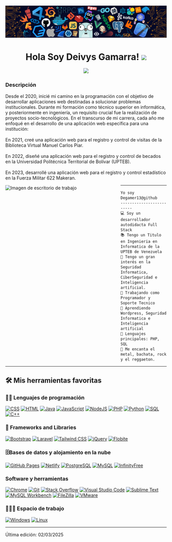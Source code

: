 ![Github Banner](https://github.com/Jaydeep-Yadav/Jaydeep-Yadav/blob/main/banner.png)

<h1 align="center">
Hola Soy Deivys Gamarra!
  <img src="https://media.giphy.com/media/hvRJCLFzcasrR4ia7z/giphy.gif" width="30"></h1>

 
<p align="center">
  <a href="https://github.com/DenverCoder1/readme-typing-svg"><img src="https://readme-typing-svg.herokuapp.com?lines=Ingeniero+En+Informatica;Full+Stack+Developer+Developer;Freelancer;Soporte+Tecnico;Hacking+Etico&center=true&width=380&height=45"></a>
</p>

<h3>Descripción</h3>

<p>
Desde el 2020, inicié mi camino en la programación con el objetivo de desarrollar aplicaciones web destinadas a solucionar problemas institucionales. Durante mi formación como técnico superior en informática, y posteriormente en ingeniería, un requisito crucial fue la realización de proyectos socio-tecnológicos. En el transcurso de mi carrera, cada año me enfoqué en el desarrollo de una aplicación web específica para una institución:
<br><br>
En 2021, creé una aplicación web para el registro y control de visitas de la Biblioteca Virtual Manuel Carlos Piar.
  <br><br>
En 2022, diseñé una aplicación web para el registro y control de becados en la Universidad Politécnica Territorial de Bolívar (UPTEB).
  <br><br>
En 2023, desarrollé una aplicación web para el registro y control estadístico en la Fuerza Militar 622 Makeran.
</p>

<img align="left" src="https://www.iplacex.cl/wp-content/uploads/2024/05/Blog-articulo-informatica.jpg" alt="Imagen de escritorio de trabajo" width="360" height="320" />
<hr>

```
Yo soy Degamer13@github
-------------------------
💻 Soy un desarrollador autodidacta Full Stack
📚 Tengo un Titulo en Ingenieria en Informatica de la UPTEB de Venezuela
📝 Tengo un gran interés en la Seguridad Informatica, CiberSeguridad e Inteligencia artificial.
🔭 Trabajando como Programador y Soporte Tecnico
🌱 Aprendiendo Wordpress, Seguridad Informatica e Inteligencia artificial
🌟 Lenguajes principales: PHP, SQL
🎵 Me encanta el metal, bachata, rock y el reggaeton.
```
<hr>


## 🛠️ Mis herramientas favoritas

### 👨‍💻 Lenguajes de programación
<p>
<a href="https://github.com/search?q=user%3ADenverCoder1+is%3Arepo+language%3Acss"><img alt="CSS" src="https://img.shields.io/badge/CSS%20-%231572B6.svg?style=for-the-badge&logo=css3&logoColor=white"></a>
<a href="https://github.com/search?q=user%3ADenverCoder1+is%3Arepo+language%3Ahtml"><img alt="HTML" src="https://img.shields.io/badge/HTML%20-%23E34F26.svg?style=for-the-badge&logo=html5&logoColor=white"></a>
<a href="https://github.com/search?q=user%3ADenverCoder1+is%3Arepo+language%3Ajava"><img alt="Java" src="https://img.shields.io/badge/Java-%23007396.svg?style=for-the-badge&logo=java&logoColor=white"></a>
<a href="https://github.com/search?q=user%3ADenverCoder1+is%3Arepo+language%3Ajavascript"><img alt="JavaScript" src="https://img.shields.io/badge/JavaScript%20-%23F7DF1E.svg?style=for-the-badge&logo=javascript&logoColor=black"></a>
<a href="https://github.com/search?q=user%3ADenverCoder1+is%3Arepo+language%3Ajavascript"><img alt="NodeJS" src="https://img.shields.io/badge/Node.js%20-%2343853D.svg?style=for-the-badge&logo=node.js&logoColor=white"></a>
<a href="https://github.com/search?q=user%3ADenverCoder1+is%3Arepo+language%3Aphp"><img alt="PHP" src="https://img.shields.io/badge/PHP-%23777BB4.svg?style=for-the-badge&logo=php&logoColor=white"></a>
<a href="https://github.com/search?q=user%3ADenverCoder1+is%3Arepo+language%3Apython"><img alt="Python" src="https://img.shields.io/badge/Python%20-%2314354C.svg?style=for-the-badge&logo=python&logoColor=white"></a>
<a href="https://github.com/search?q=user%3ADenverCoder1+is%3Arepo+language%3Asql"><img alt="SQL" src="https://img.shields.io/badge/SQL%20-%23025E8C.svg?style=for-the-badge&logo=amazon-dynamodb&logoColor=white"></a>
<a href="https://github.com/search?q=user%3ADenverCoder1+is%3Arepo+language%3Acpp">
  <img alt="C++" src="https://img.shields.io/badge/C%2B%2B%20-%2300599C.svg?style=for-the-badge&logo=c%2B%2B&logoColor=white">
</a>

    

### 🧰 Frameworks and Libraries

<p>
<a href="#"><img alt="Bootstrap" src="https://img.shields.io/badge/Bootstrap-563D7C?style=for-the-badge&logo=bootstrap&logoColor=white"></a>
<a href="#"><img alt="Laravel" src="https://img.shields.io/badge/Laravel-FF2D20?style=for-the-badge&logo=laravel&logoColor=white"></a>
<a href="#"><img alt="Tailwind CSS" src="https://img.shields.io/badge/Tailwind_CSS-38B2AC?style=for-the-badge&logo=tailwind-css&logoColor=white"></a>
<a href="#"><img alt="jQuery" src="https://img.shields.io/badge/jQuery-0769AD?style=for-the-badge&logo=jquery&logoColor=white"></a>
<a href="#"><img alt="Flobite" src="https://img.shields.io/badge/Flobite-FF6600?style=for-the-badge&logo=Flobite&logoColor=white"></a>

</p>

### 🗄️Bases de datos y alojamiento en la nube

<p>
<a href="#"><img alt="GitHub Pages" src="https://img.shields.io/badge/GitHub%20Pages-%233B4D95?style=for-the-badge&logo=github&logoColor=white"></a>
<a href="#"><img alt="Netlify" src="https://img.shields.io/badge/Netlify-00C7B7?style=for-the-badge&logo=netlify&logoColor=white"></a>
<a href="#"><img alt="PostgreSQL" src="https://img.shields.io/badge/PostgreSQL-336791?style=for-the-badge&logo=postgresql&logoColor=white"></a>
<a href="#"><img alt="MySQL" src="https://img.shields.io/badge/MySQL-4479A1?style=for-the-badge&logo=mysql&logoColor=white"></a>
<a href="#"><img alt="InfinityFree" src="https://img.shields.io/badge/InfinityFree-1E4A77?style=for-the-badge&logo=infinity&logoColor=white"></a>

</p>

### Software y herramientas

<p>
   <a href="#"><img alt="Chrome" src="https://img.shields.io/badge/Chrome-3DDC84?style=for-the-badge&logo=google-chrome&logoColor=white"></a>
<a href="#"><img alt="Git" src="https://img.shields.io/badge/Git%20-%23F05033.svg?style=for-the-badge&logo=git&logoColor=white"></a>
<a href="#"><img alt="Stack Overflow" src="https://img.shields.io/badge/-Stack%20Overflow-FE7A16?style=for-the-badge&logo=stack-overflow&logoColor=white"></a>
<a href="#"><img alt="Visual Studio Code" src="https://img.shields.io/badge/Visual%20Studio%20Code-0078d7.svg?style=for-the-badge&logo=visual-studio-code&logoColor=white"></a>
<a href="#"><img alt="Sublime Text" src="https://img.shields.io/badge/Sublime%20Text-FF9800?style=for-the-badge&logo=sublime-text&logoColor=white"></a>
<a href="#"><img alt="MySQL Workbench" src="https://img.shields.io/badge/MySQL%20Workbench-4479A1?style=for-the-badge&logo=mysql&logoColor=white"></a>
<a href="#"><img alt="FileZilla" src="https://img.shields.io/badge/FileZilla-%233B8C39?style=for-the-badge&logo=filezilla&logoColor=white"></a>
<a href="#"><img alt="VMware" src="https://img.shields.io/badge/VMware-607078?style=for-the-badge&logo=vmware&logoColor=white"></a>


</p>

### 👨🏽‍💻 Espacio de trabajo
<p>
    <a href="#"><img alt="Windows" src="https://img.shields.io/badge/Windows-0078D4?style=for-the-badge&logo=windows&logoColor=white"></a>
<a href="#"><img alt="Linux" src="https://img.shields.io/badge/Linux-FCC624?style=for-the-badge&logo=linux&logoColor=black"></a>

</p>


------

Última edición: 02/03/2025
